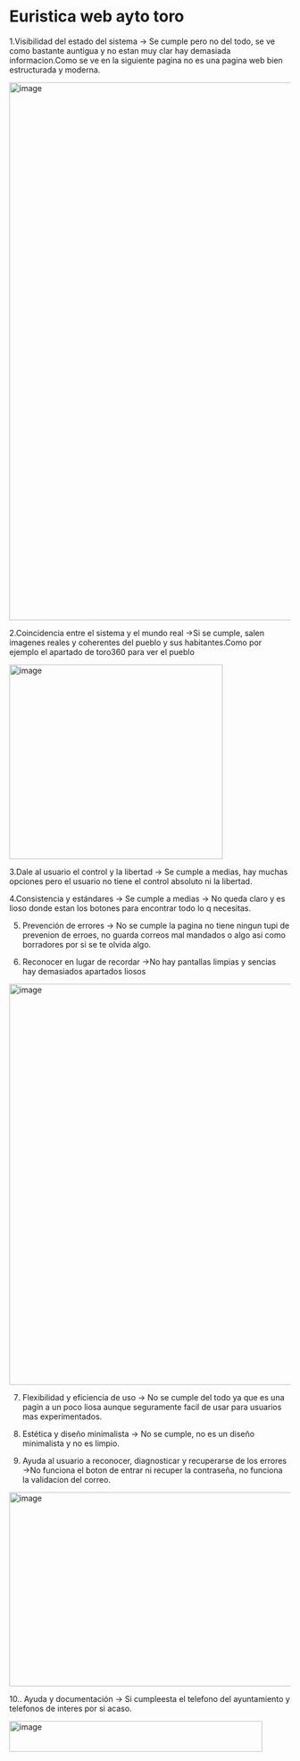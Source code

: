 # Euristica web ayto toro

1.Visibilidad del estado del sistema -> Se cumple pero no del todo, se ve como bastante auntigua y no estan muy clar hay demasiada informacion.Como se ve en la siguiente pagina no es una pagina web bien estructurada y moderna.

<img width="1892" height="962" alt="image" src="https://github.com/user-attachments/assets/a910362e-ea30-4b60-aaa3-444bdadb0e2d" />

2.Coincidencia entre el sistema y el mundo real ->Si se cumple, salen imagenes reales y coherentes del pueblo y sus habitantes.Como por ejemplo el apartado de toro360 para ver el pueblo

<img width="382" height="348" alt="image" src="https://github.com/user-attachments/assets/27962301-352c-4e72-b3c9-dde90404977b" />

3.Dale al usuario el control y la libertad -> Se cumple a medias, hay muchas opciones pero el usuario no tiene el control absoluto ni la libertad.

4.Consistencia y estándares -> Se cumple a medias -> No queda claro y es lioso donde estan los botones para encontrar todo lo q necesitas.

5. Prevención de errores -> No se cumple la pagina no tiene ningun tupi de prevenion de erroes, no guarda correos mal mandados o algo asi como borradores por si se te olvida algo.
   
6. Reconocer en lugar de recordar ->No hay pantallas limpias y sencias hay demasiados apartados liosos 


<img width="1207" height="717" alt="image" src="https://github.com/user-attachments/assets/d0a3cd0c-8ca9-4afb-a941-d7b7ac2acb66" />

7. Flexibilidad y eficiencia de uso ->  No se cumple del todo ya que es una pagin a un poco liosa aunque seguramente facil de usar para usuarios mas experimentados.

8. Estética y diseño minimalista -> No se cumple, no es un diseño minimalista y no es limpio.

9. Ayuda al usuario a reconocer, diagnosticar y recuperarse de los errores ->No funciona el boton de entrar ni recuper la contraseña, no funciona la validacion del correo.


 <img width="806" height="347" alt="image" src="https://github.com/user-attachments/assets/ea7978e7-cb81-4db9-a985-3b082066f0cb" />

10.. Ayuda y documentación -> Si cumpleesta el telefono del ayuntamiento y telefonos de interes por si acaso.


<img width="453" height="55" alt="image" src="https://github.com/user-attachments/assets/2bf47c35-b0b0-46e0-940b-65e1db1a2e55" />


